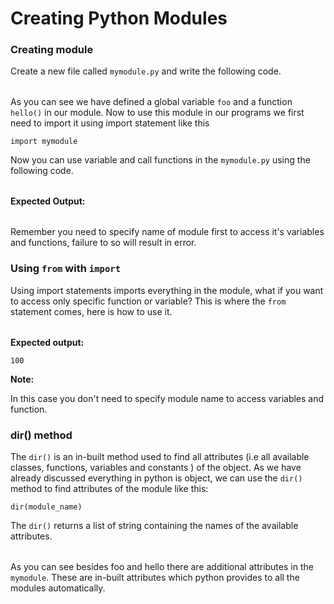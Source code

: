 # Creating Python Modules

### Creating module

Create a new file called `mymodule.py` and write the following code.

|  |  |
| :--- | :--- |


As you can see we have defined a global variable `foo` and a function `hello()` in our module. Now to use this module in our programs we first need to import it using import statement like this

```text
import mymodule
```

Now you can use variable and call functions in the `mymodule.py` using the following code.

|  |  |
| :--- | :--- |


**Expected Output:**

|  |  |
| :--- | :--- |


Remember you need to specify name of module first to access it's variables and functions, failure to so will result in error.

### Using `from` with `import`

Using import statements imports everything in the module, what if you want to access only specific function or variable? This is where the `from` statement comes, here is how to use it.

|  |  |
| :--- | :--- |


**Expected output:**

```text
100
```

 **Note:**

In this case you don't need to specify module name to access variables and function.

### dir\(\) method

The `dir()` is an in-built method used to find all attributes \(i.e all available classes, functions, variables and constants \) of the object. As we have already discussed everything in python is object, we can use the `dir()` method to find attributes of the module like this:

```text
dir(module_name)
```

The `dir()` returns a list of string containing the names of the available attributes.

|  |  |
| :--- | :--- |


As you can see besides foo and hello there are additional attributes in the `mymodule`. These are in-built attributes which python provides to all the modules automatically.

